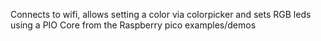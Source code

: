 Connects to wifi, allows setting a color via colorpicker and sets RGB leds using a PIO Core from the Raspberry pico examples/demos